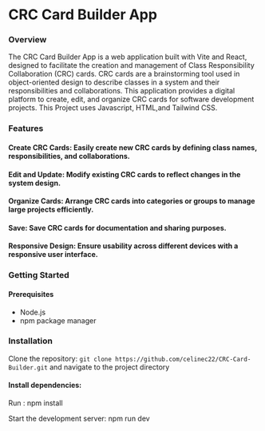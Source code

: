 # CRC Card Builder App
### Overview
The CRC Card Builder App is a web application built with Vite and React, designed to facilitate the creation and management of Class Responsibility Collaboration (CRC) cards. CRC cards are a brainstorming tool used in object-oriented design to describe classes in a system and their responsibilities and collaborations. This application provides a digital platform to create, edit, and organize CRC cards for software development projects. This Project uses Javascript, HTML,and Tailwind CSS.

### Features
#### Create CRC Cards: Easily create new CRC cards by defining class names, responsibilities, and collaborations.
#### Edit and Update: Modify existing CRC cards to reflect changes in the system design.
#### Organize Cards: Arrange CRC cards into categories or groups to manage large projects efficiently.
#### Save: Save CRC cards for documentation and sharing purposes.
#### Responsive Design: Ensure usability across different devices with a responsive user interface.

### Getting Started
#### Prerequisites
- Node.js 
- npm package manager

### Installation
Clone the repository:
 `git clone https://github.com/celinec22/CRC-Card-Builder.git`
  and navigate to the project directory

#### Install dependencies:
Run : npm install

Start the development server:
npm run dev


